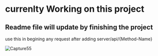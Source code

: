# currenlty Working on this project
## Readme file will update by finishing the project
use this in begining any request after adding server/api/{Method-Name} 

![Capture55](https://github.com/Omar-Alaa-Elzanaty/ISc/assets/94639386/80aad94b-5612-450d-a3f9-a59515075f93)
